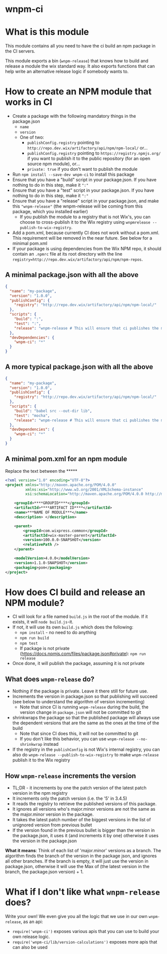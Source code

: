# wnpm-ci

# What is this module
This module contains all you need to have the ci build an npm package in the CI servers.

This module exports a bin (`wnpm-release`) that knows how to build and release a module the wix standard way.
It also exports functions that can help write an alternative release logic if somebody wants to.
  
# How to create an NPM module that works in CI
* Create a package with the following mandatory things in the package.json
  * `name`
  * `version`
  * One of two: 
    * `publishConfig.registry` pointing to `http://repo.dev.wix/artifactory/api/npm/npm-local/` or...
    * `publishConfig.registry` pointing to `https://registry.npmjs.org/` if you want to publish it to the public repository (for an open source npm module), or...
    * `private: true` if you don't want to publish the module     
* Run `npm install --save-dev wnpm-ci` to install this package
* Ensure that you have a "build" script in your package.json. If you have nothing to do in this step, make it `":"`
* Ensure that you have a "test" script in your package.json. If you have nothing to do in this step, make it `":"`
* Ensure that you have a "release" script in your package.json, and make 
this `"wnpm-release"` (the wnpm-release will be coming from this package, which you installed earlier)
  * If you publish the module to a registry that is not Wix's, you can choose to cross-publish it to the Wix registry
    using `wnpmrelease --publish-to-wix-registry`.
* Add a pom.xml, because currently CI does not work without a pom.xml. 
This requirement will be removed in the near future. See below for a minimal pom.xml
* If your package is using dependencies from the Wix NPM repo, it should contain an `.npmrc` file at its root directory with the line `registry=http://repo.dev.wix/artifactory/api/npm/npm-repos`.
    
## A minimal package.json with all the above
```json
{
  "name": "my-package",
  "version": "1.0.0",
  "publishConfig": {
    "registry": "http://repo.dev.wix/artifactory/api/npm/npm-local/"
  },
  "scripts": {
    "build": ":", 
    "test": ":",
    "release": "wnpm-release # This will ensure that ci publishes the module"
  },
  "devDependencies": {
    "wnpm-ci": "*"
  }
}
```

## A more typical package.json with all the above
```json
{
  "name": "my-package",
  "version": "1.0.0",
  "publishConfig": {
    "registry": "http://repo.dev.wix/artifactory/api/npm/npm-local/"
  },
  "scripts": {
    "build": "babel src --out-dir lib", 
    "test": "mocha",
    "release": "wnpm-release # This will ensure that ci publishes the module"
  },
  "devDependencies": {
    "wnpm-ci": "*"
  }
}
```

## A minimal pom.xml for an npm module
Replace the text between the *****
```xml
<?xml version="1.0" encoding="UTF-8"?>
<project xmlns="http://maven.apache.org/POM/4.0.0"
         xmlns:xsi="http://www.w3.org/2001/XMLSchema-instance"
         xsi:schemaLocation="http://maven.apache.org/POM/4.0.0 http://maven.apache.org/xsd/maven-4.0.0.xsd">

    <groupId>****GROUPID****</groupId>
    <artifactId>****ARTIFACT ID****</artifactId>
    <name>***NAME OF MODULE***</name>
    <description> </description>

    <parent>
        <groupId>com.wixpress.common</groupId>
        <artifactId>wix-master-parent</artifactId>
        <version>100.0.0-SNAPSHOT</version>
        <relativePath />
    </parent>

    <modelVersion>4.0.0</modelVersion>
    <version>1.1.0-SNAPSHOT</version>
    <packaging>pom</packaging>
</project>
```

# How does CI build and release an NPM module?
* CI will look for a file named `build.js` in the root of the module. If it exists, it will `node build.js`-it.
* If not, it will use its own `build.js` which does the following:
  * `npm install` - no need to do anything
  * `npm run build`
  * `npm test`
  * If package is not private (https://docs.npmjs.com/files/package.json#private): `npm run release` 
* Once done, it will publish the package, assuming it is not private

## What does `wnpm-release` do?
* Nothing if the package is private. Leave it there still for future use.
* Increments the version in package.json so that publishing will succeed 
  (see below to understand the algorithm of version incrementing)
  * Note that since CI is running `wnpm-release` during the build, the version change in `package.json` will not be committed to git
* shrinkwraps the package so that the published package will always use the dependent versions 
  that are the same as the ones at the time of the build
  * Note that since CI does this, it will not be committed to git
  * If you don't like this behavior, you can use `wnpm-release --no-shrinkwrap` instead
* If the registry in the `publishConfig` is not Wix's internal registry, 
  you can also do `wnpm-release --publish-to-wix-registry` to make `wnpm-release` publish it to the Wix registry


## How `wnpm-release` increments the version
* TL;DR - it increments by one the patch version of the latest patch version in the npm registry
* It increments only the patch version (i.e. the '5' in 3.4.5)
* It reads the registry to retrieve the published versions of this package.
* It ignores all versions who's major.minor versions are not the same as the major.minor version in the package.
* It takes the latest patch number of the biggest versions in the list of unignored version from previous bullet
* If the version found in the previous bullet is bigger than the version in the package.json, it uses it (and increments it by one) otherwise it uses the version in the package.json

**What it means**: Think of each list of 'major.minor' versions as a branch. The algorithm finds the branch of the version in the package json, and ignores all other branches. If the branch is empty, it will just use the version in package.json, otherwise it will use the Max of (the latest version in the branch, the package.json version) + 1.

# What if I don't like what `wnpm-release` does?
Write your own! We even give you all the logic that we use in our own `wnpm-release`, as an api:

* `require('wnpm-ci')` exposes various apis that you can use to build your own release logic.
* `require('wnpm-ci/lib/version-calculations')` exposes more apis that can also be used
